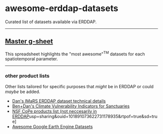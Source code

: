 # awesome-erddap-datasets
Curated list of datasets available via ERDDAP.

--------------------

## [Master g-sheet](https://docs.google.com/spreadsheets/d/10vbzAxnexaF9vXJckQh03fNHWzsFaHNt9YkUmJAfnKo/edit?usp=sharing)
This spreadsheet highlights the "most awesome"<sup>TM</sup> datasets for each spatiotemporal parameter.

-------------------

### other product lists
Other lists tailored for specific purposes that *might* be in ERDDAP or could *maybe* be added.
* [Dan's IMaRS ERDDAP dataset technical details](https://docs.google.com/spreadsheets/d/18fJk0qeZiis7UMdJ0QjfMAcVJGco2TpqtRMaDSt9rWA/edit?usp=sharing) 
* [Ben+Dan's Climate Vulnerability Indicators for Sanctuaries](https://docs.google.com/spreadsheets/d/1H8JGwdVM5YCZXPhcVLNpSvITlxCraDKUwMVpr_5Rn3Q/edit?usp=sharing)
* [NSF CoPe products list (not neccesarily in ERDDAP](https://docs.google.com/spreadsheets/d/1zkKvwIdnS8QLIA9PSo-EI9_ALIPUy72P/edit?)usp=sharing&ouid=101891073622731178935&rtpof=true&sd=true]
* [Awesome Google Earth Engine Datasets](https://github.com/USF-IMARS/awesome-gee-community-datasets)
